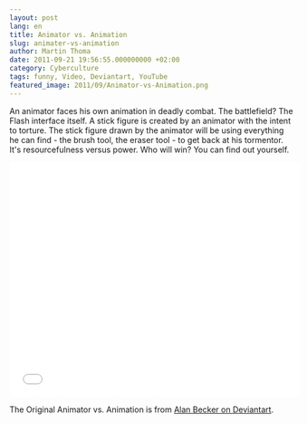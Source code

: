 ```yaml
---
layout: post
lang: en
title: Animator vs. Animation
slug: animater-vs-animation
author: Martin Thoma
date: 2011-09-21 19:56:55.000000000 +02:00
category: Cyberculture
tags: funny, Video, Deviantart, YouTube
featured_image: 2011/09/Animator-vs-Animation.png
---
```

An animator faces his own animation in deadly combat. The battlefield? The Flash interface itself.
A stick figure is created by an animator with the intent to torture. The stick figure drawn by the animator will be using everything he can find - the brush tool, the eraser tool - to get back at his tormentor. It's resourcefulness versus power. Who will win? You can find out yourself.
<iframe title="YouTube video player" width="512" height="414" src="//www.youtube.com/embed/IF1heGQ3ttM" frameborder="0" allowfullscreen></iframe>

The Original Animator vs. Animation is from <a href="http://alanbecker.deviantart.com/art/Animator-vs-Animation-34244097">Alan Becker on Deviantart</a>.

